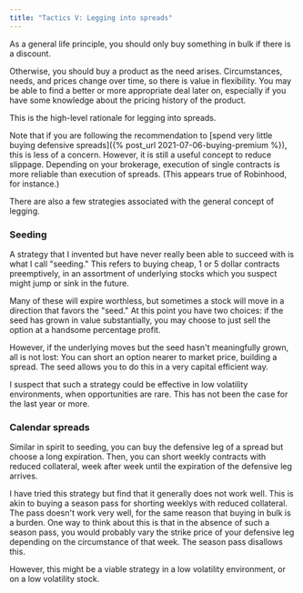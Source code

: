 ```yaml
---
title: "Tactics V: Legging into spreads"
---
```


As a general life principle, you should only buy something in bulk if there is a discount. 

Otherwise, you should buy a product as the need arises. Circumstances, needs, and prices change over time, so there is value in flexibility. You may be able to find a better or more appropriate deal later on, especially if you have some knowledge about the pricing history of the product.

This is the high-level rationale for legging into spreads.

Note that if you are following the recommendation to [spend very little buying defensive spreads]({% post_url 2021-07-06-buying-premium %}), this is less of a concern. However, it is still a useful concept to reduce slippage. Depending on your brokerage, execution of single contracts is more reliable than execution of spreads. (This appears true of Robinhood, for instance.)

There are also a few strategies associated with the general concept of legging.


### Seeding

A strategy that I invented but have never really been able to succeed with is what I call "seeding." This refers to buying cheap, 1 or 5 dollar contracts preemptively, in an assortment of underlying stocks which you suspect might jump or sink in the future.

Many of these will expire worthless, but sometimes a stock will move in a direction that favors the "seed." At this point you have two choices: if the seed has grown in value substantially, you may choose to just sell the option at a handsome percentage profit.

However, if the underlying moves but the seed hasn't meaningfully grown, all is not lost: You can short an option nearer to market price, building a spread. The seed allows you to do this in a very capital efficient way.

I suspect that such a strategy could be effective in low volatility environments, when opportunities are rare. This has not been the case for the last year or more.


### Calendar spreads

Similar in spirit to seeding, you can buy the defensive leg of a spread but choose a long expiration. Then, you can short weekly contracts with reduced collateral, week after week until the expiration of the defensive leg arrives.

I have tried this strategy but find that it generally does not work well. This is akin to buying a season pass for shorting weeklys with reduced collateral. The pass doesn't work very well, for the same reason that buying in bulk is a burden. One way to think about this is that in the absence of such a season pass, you would probably vary the strike price of your defensive leg depending on the circumstance of that week. The season pass disallows this.

However, this might be a viable strategy in a low volatility environment, or on a low volatility stock.
